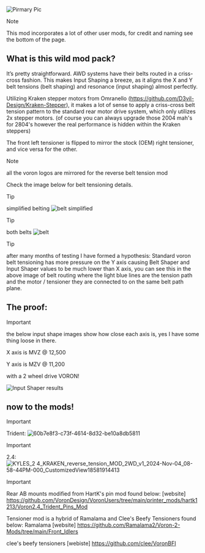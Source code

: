 ![Pirmary Pic](https://github.com/user-attachments/assets/dc7ca6a8-09c6-4975-8559-19e3c5a4f084)

>[!note]
> This mod incorporates a lot of other user mods, for 
credit and naming see the bottom of the page.

## What is this wild mod pack?

It’s pretty straightforward. AWD systems have their belts routed in a criss-cross fashion. This makes Input Shaping a breeze, as it aligns the X and Y belt tensions (belt shaping) and resonance (input shaping) almost perfectly.

Utilizing Kraken stepper motors from Omranello (https://github.com/D3vil-Design/Kraken-Stepper), it makes a lot of sense to apply a criss-cross belt tension pattern to the standard rear motor drive system, which only utilizes 2x stepper motors. (of course you can always upgrade those 2004 mah's for 2804's however the real performance is hidden within the Kraken steppers)

The front left tensioner is flipped to mirror the stock (OEM) right tensioner, and vice versa for the other.

>[!note]
>all the voron logos are mirrored for the reverse belt tension mod

Check the image below for belt tensioning details.

>[!tip]
>simplified belting
![belt simplified](https://github.com/user-attachments/assets/baba219d-0545-463d-8179-0bed9623a5d6)

>[!tip]
> both belts
![belt](https://github.com/user-attachments/assets/3878a689-6910-41f6-a36f-7c29e7d43deb)

>[!TIP]
>after many months of testing I have formed a hypothesis: Standard voron belt tensioning has more pressure on the Y axis causing Belt Shaper and Input Shaper values to be much lower than X axis, you can see this in the above image of belt routing where the light blue lines are the tension path and the motor / tensioner they are connected to on the same belt path plane.

## The proof:

>[!important]
>the below input shape images show how close each axis is, yes I have some thing loose in there.
>
>X axis is MVZ @ 12,500
>
>Y axis is MZV @ 11,200
>
>with a 2 wheel drive VORON!

![Input Shaper results](https://github.com/user-attachments/assets/e618fbe5-b9d2-4033-875d-de94af0874db)


## now to the mods!


>[!important]
>Trident:
>![60b7e8f3-c73f-4614-8d32-be10a8db5811](https://github.com/user-attachments/assets/cb81e3ca-8e09-4396-a213-9e9da9c6ee82)


>[!important]
>2.4:
>![KYLES_2 4_KRAKEN_reverse_tension_MOD_2WD_v1_2024-Nov-04_08-58-44PM-000_CustomizedView18581914413](https://github.com/user-attachments/assets/f15d44df-8175-4b29-952a-b389458c38a3)





>[!IMPORTANT]
> Rear AB mounts modified from HartK's pin mod found below:
> [website] https://github.com/VoronDesign/VoronUsers/tree/main/printer_mods/hartk1213/Voron2.4_Trident_Pins_Mod
>
>Tensioner mod is a hybrid of Ramalama and Clee's Beefy Tensioners found below:
>Ramalama [website] https://github.com/Ramalama2/Voron-2-Mods/tree/main/Front_Idlers
>
>clee's beefy tensioners [webiste] https://github.com/clee/VoronBFI
